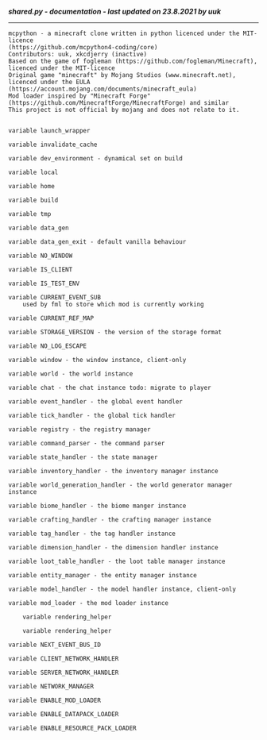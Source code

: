 ***shared.py - documentation - last updated on 23.8.2021 by uuk***
___

    mcpython - a minecraft clone written in python licenced under the MIT-licence 
    (https://github.com/mcpython4-coding/core)
    Contributors: uuk, xkcdjerry (inactive)
    Based on the game of fogleman (https://github.com/fogleman/Minecraft), licenced under the MIT-licence
    Original game "minecraft" by Mojang Studios (www.minecraft.net), licenced under the EULA
    (https://account.mojang.com/documents/minecraft_eula)
    Mod loader inspired by "Minecraft Forge" (https://github.com/MinecraftForge/MinecraftForge) and similar
    This project is not official by mojang and does not relate to it.


    variable launch_wrapper

    variable invalidate_cache

    variable dev_environment - dynamical set on build

    variable local

    variable home

    variable build

    variable tmp

    variable data_gen

    variable data_gen_exit - default vanilla behaviour

    variable NO_WINDOW

    variable IS_CLIENT

    variable IS_TEST_ENV

    variable CURRENT_EVENT_SUB
        used by fml to store which mod is currently working

    variable CURRENT_REF_MAP

    variable STORAGE_VERSION - the version of the storage format

    variable NO_LOG_ESCAPE

    variable window - the window instance, client-only

    variable world - the world instance

    variable chat - the chat instance todo: migrate to player

    variable event_handler - the global event handler

    variable tick_handler - the global tick handler

    variable registry - the registry manager

    variable command_parser - the command parser

    variable state_handler - the state manager

    variable inventory_handler - the inventory manager instance

    variable world_generation_handler - the world generator manager instance

    variable biome_handler - the biome manger instance

    variable crafting_handler - the crafting manager instance

    variable tag_handler - the tag handler instance

    variable dimension_handler - the dimension handler instance

    variable loot_table_handler - the loot table manager instance

    variable entity_manager - the entity manager instance

    variable model_handler - the model handler instance, client-only

    variable mod_loader - the mod loader instance

        variable rendering_helper

        variable rendering_helper

    variable NEXT_EVENT_BUS_ID

    variable CLIENT_NETWORK_HANDLER

    variable SERVER_NETWORK_HANDLER

    variable NETWORK_MANAGER

    variable ENABLE_MOD_LOADER

    variable ENABLE_DATAPACK_LOADER

    variable ENABLE_RESOURCE_PACK_LOADER